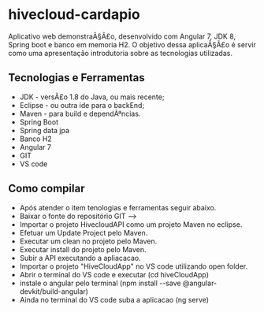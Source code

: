 hivecloud-cardapio
===============

Aplicativo web demonstraÃ§Ã£o, desenvolvido com Angular 7, JDK 8, Spring boot e banco em memoria H2.
O objetivo dessa aplicaÃ§Ã£o é servir como uma apresentação introdutoria sobre as tecnologias utilizadas.

Tecnologias e Ferramentas
-------
* JDK - versÃ£o 1.8 do Java, ou mais recente;
* Eclipse - ou outra ide para o backEnd;
* Maven - para build e dependÃªncias.
* Spring Boot
* Spring data jpa
* Banco H2
* Angular 7
* GIT
* VS code


Como compilar
-------

* Após atender o item tenologias e ferramentas seguir abaixo.
* Baixar o fonte do repositório GIT -->
* Importar o projeto HivecloudAPI como um projeto Maven no eclipse.
* Efetuar um Update Project pelo Maven.
* Executar um clean no projeto pelo Maven.
* Executar install do projeto pelo Maven.
* Subir a API executando a apliacacao.
* Importar o projeto "HiveCloudApp" no VS code utilizando open folder.
* Abrir o terminal do VS code e executar (cd hiveCloudApp)
* instale o angular pelo terminal (npm install --save @angular-devkit/build-angular)
* Ainda no terminal do VS code suba a aplicacao (ng serve)

